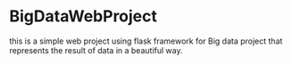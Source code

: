 # BigDataWebProject
this is a simple web project using flask framework for Big data project that represents the result of data in a beautiful way.
